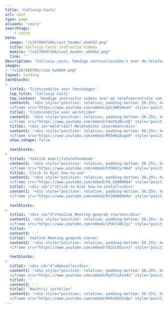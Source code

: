 ```yaml
---
title: 'Callvoip Casts'
url: cast
type: page
aliases: "casts"
searchtags:
    - casts
hero:
  image: "/v1570097106/cast_header_wkmhb2.png"
  title: Callvoip Casts instructie Videos
  mobile: "/v1570097106/cast_header_wkmhb2.png"
  link: ''
description: "Callvoip casts, handige instructievideo's over de telefooncentrale van Callvoip."
images:
- "/v1567165784/icon_hwk0eh.png"
layout: landing
textblocks:
- 
  title3: 'Tijdsconditie voor feestdagen'
  top_title: 'Callvoip Casts'
  top_content: 'Handige instructie videos over de telefooncentrale van Callvoip.<br><br><a href="#meld">Tijdscondities instellen</a><br><a href="#2">Click to dial</a><br><a href="#3">Yealink Meeting videobellen</a><br><a href="#4">Callvoip centrale features</a>'
  content3: '<div style="position: relative; padding-bottom: 56.25%; height: 0; overflow: hidden;">
  <iframe src="https://www.youtube.com/embed/qIL3AMjWwsU" style="position: absolute; top: 0; left: 0; width: 100%; height: 100%; border:0;" allowfullscreen title="YouTube Video"></iframe></div>'
  title2: 'Tijdsconditie voor werktijden'
  content2: '<div style="position: relative; padding-bottom: 56.25%; height: 0; overflow: hidden;">
  <iframe src="https://www.youtube.com/embed/t4aY4zBishE" style="position: absolute; top: 0; left: 0; width: 100%; height: 100%; border:0;" allowfullscreen title="YouTube Video"></iframe></div>'
  title1: '<div id="meld">Zelf Meldteksten inspreken</div>'
  content1: '<div style="position: relative; padding-bottom: 56.25%; height: 0; overflow: hidden;">
  <iframe src="https://www.youtube.com/embed/MX5HN2AzgU8" style="position: absolute; top: 0; left: 0; width: 100%; height: 100%; border:0;" allowfullscreen title="YouTube Video"></iframe></div>'
  show_vshape: false
  
  textblocks:
- 
  title3: 'Yealink bedrijfstelefoonboek'
  content3: '<div style="position: relative; padding-bottom: 56.25%; height: 0; overflow: hidden;">
  <iframe src="https://www.youtube.com/embed/hTOOA1yrHk4" style="position: absolute; top: 0; left: 0; width: 100%; height: 100%; border:0;" allowfullscreen title="YouTube Video"></iframe></div>'
  title2: 'Click to Dial how-to-use'
  content2: '<div style="position: relative; padding-bottom: 56.25%; height: 0; overflow: hidden;">
  <iframe src="https://www.youtube.com/embed/F8_S8d0HK04" style="position: absolute; top: 0; left: 0; width: 100%; height: 100%; border:0;" allowfullscreen title="YouTube Video"></iframe></div>'
  title1: '<div id="2">Click to Dial how-to-install</div>'
  content1: '<div style="position: relative; padding-bottom: 56.25%; height: 0; overflow: hidden;">
  <iframe src="https://www.youtube.com/embed/NlCHmRdHm9w" style="position: absolute; top: 0; left: 0; width: 100%; height: 100%; border:0;" allowfullscreen title="YouTube Video"></iframe></div>'
  
  textblocks:
- 
  title1: '<div id="3">Yealink Meeting gesprek starten</div>'
  content1: '<div style="position: relative; padding-bottom: 56.25%; height: 0; overflow: hidden;">
  <iframe src="https://www.youtube.com/embed/cPUe7uWC2yc" style="position: absolute; top: 0; left: 0; width: 100%; height: 100%; border:0;" allowfullscreen title="YouTube Video"></iframe></div>'
  title3: ''
  content3: '.'
  title2: 'Yealink Meeting gesprek voeren'
  content2: '<div style="position: relative; padding-bottom: 56.25%; height: 0; overflow: hidden;">
  <iframe src="https://www.youtube.com/embed/tKJsLBSsrxs" style="position: absolute; top: 0; left: 0; width: 100%; height: 100%; border:0;" allowfullscreen title="YouTube Video"></iframe></div>'
  
  textblocks:
- 
  title1: '<div id="4">Webcalls</div>'
  content1: '<div style="position: relative; padding-bottom: 56.25%; height: 0; overflow: hidden;">
  <iframe src="https://www.youtube.com/embed/PyH71iA1e9s" style="position: absolute; top: 0; left: 0; width: 100%; height: 100%; border:0;" allowfullscreen title="YouTube Video"></iframe></div>'
  title3: ''
  content3: '.'
  title2: 'Wachtrij instellen'
  content2: '<div style="position: relative; padding-bottom: 56.25%; height: 0; overflow: hidden;">
  <iframe src="https://www.youtube.com/embed/NVFxbUSIeQw" style="position: absolute; top: 0; left: 0; width: 100%; height: 100%; border:0;" allowfullscreen title="YouTube Video"></iframe></div>'
---
```

